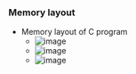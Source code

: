 ### Memory layout
* Memory layout of C program  
  * ![image](https://github.com/user-attachments/assets/3d6c3422-4a84-4d7a-8c4e-a46cc6bbb534)
  * ![image](https://github.com/user-attachments/assets/1e64515f-558d-4873-82df-42772203f518)
  * ![image](https://github.com/user-attachments/assets/871535be-4452-41a4-8dba-7f7daaa41c2b)
